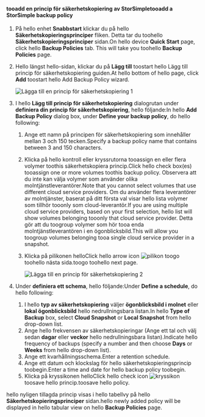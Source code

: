 <!--author=v-sharos last changed: 11/06/15-->

#### <a name="tooadd-a-storsimple-backup-policy"></a><span data-ttu-id="970c0-101">tooadd en princip för säkerhetskopiering av StorSimple</span><span class="sxs-lookup"><span data-stu-id="970c0-101">tooadd a StorSimple backup policy</span></span>
1. <span data-ttu-id="970c0-102">På hello enhet **Snabbstart** klickar du på hello **Säkerhetskopieringsprinciper** fliken. Detta tar du toohello **Säkerhetskopieringsprinciper** sidan.</span><span class="sxs-lookup"><span data-stu-id="970c0-102">On hello device **Quick Start** page, click hello **Backup Policies** tab. This will take you toohello **Backup Policies** page.</span></span>
2. <span data-ttu-id="970c0-103">Hello längst hello-sidan, klickar du på **Lägg till** toostart hello Lägg till princip för säkerhetskopiering guiden.</span><span class="sxs-lookup"><span data-stu-id="970c0-103">At hello bottom of hello page, click **Add** toostart hello Add Backup Policy wizard.</span></span>
   
    ![Lägga till en princip för säkerhetskopiering 1](./media/storsimple-add-backup-policy-u2/AddBackupPolicy1.png)
3. <span data-ttu-id="970c0-105">I hello **Lägg till princip för säkerhetskopiering** dialogrutan under **definiera din princip för säkerhetskopiering**, hello följande:</span><span class="sxs-lookup"><span data-stu-id="970c0-105">In hello **Add Backup Policy** dialog box, under **Define your backup policy**, do hello following:</span></span>
   
   1. <span data-ttu-id="970c0-106">Ange ett namn på principen för säkerhetskopiering som innehåller mellan 3 och 150 tecken.</span><span class="sxs-lookup"><span data-stu-id="970c0-106">Specify a backup policy name that contains between 3 and 150 characters.</span></span>
   2. <span data-ttu-id="970c0-107">Klicka på hello kontroll eller kryssrutorna tooassign en eller flera volymer toothis säkerhetskopiera princip.</span><span class="sxs-lookup"><span data-stu-id="970c0-107">Click hello check box(es) tooassign one or more volumes toothis backup policy.</span></span> <span data-ttu-id="970c0-108">Observera att du inte kan välja volymer som använder olika molntjänstleverantörer.</span><span class="sxs-lookup"><span data-stu-id="970c0-108">Note that you cannot select volumes that use different cloud service providers.</span></span> <span data-ttu-id="970c0-109">Om du använder flera leverantörer av molntjänster, baserat på ditt första val visar hello lista volymer som tillhör tooonly som cloud-leverantör.</span><span class="sxs-lookup"><span data-stu-id="970c0-109">If you are using multiple cloud service providers, based on your first selection, hello list will show volumes belonging tooonly that cloud service provider.</span></span> <span data-ttu-id="970c0-110">Detta gör att du toogroup volymer som hör tooa enda molntjänstleverantören i en ögonblicksbild.</span><span class="sxs-lookup"><span data-stu-id="970c0-110">This will allow you toogroup volumes belonging tooa single cloud service provider in a snapshot.</span></span>
   3. <span data-ttu-id="970c0-111">Klicka på pilikonen hello</span><span class="sxs-lookup"><span data-stu-id="970c0-111">Click hello arrow icon</span></span> ![pilikon](./media/storsimple-add-backup-policy-u2/HCS_ArrowIcon-include.png) <span data-ttu-id="970c0-113">toogo toohello nästa sida.</span><span class="sxs-lookup"><span data-stu-id="970c0-113">toogo toohello next page.</span></span>
      
      ![Lägga till en princip för säkerhetskopiering 2](./media/storsimple-add-backup-policy-u2/AddBackupPolicy2.png)
4. <span data-ttu-id="970c0-115">Under **definiera ett schema**, hello följande:</span><span class="sxs-lookup"><span data-stu-id="970c0-115">Under **Define a schedule**, do hello following:</span></span>
   
   1. <span data-ttu-id="970c0-116">I hello **typ av säkerhetskopiering** väljer **ögonblicksbild i molnet** eller **lokal ögonblicksbild** hello nedrullningsbara listan.</span><span class="sxs-lookup"><span data-stu-id="970c0-116">In hello **Type of Backup** box, select **Cloud Snapshot** or **Local Snapshot** from hello drop-down list.</span></span>
   2. <span data-ttu-id="970c0-117">Ange hello frekvensen av säkerhetskopieringar (Ange ett tal och välj sedan **dagar** eller **veckor** hello nedrullningsbara listan).</span><span class="sxs-lookup"><span data-stu-id="970c0-117">Indicate hello frequency of backups (specify a number and then choose **Days** or **Weeks** from hello drop-down list).</span></span>
   3. <span data-ttu-id="970c0-118">Ange ett kvarhållningsschema.</span><span class="sxs-lookup"><span data-stu-id="970c0-118">Enter a retention schedule.</span></span>
   4. <span data-ttu-id="970c0-119">Ange ett datum och klockslag för hello säkerhetskopieringsprincip toobegin.</span><span class="sxs-lookup"><span data-stu-id="970c0-119">Enter a time and date for hello backup policy toobegin.</span></span>  
   5. <span data-ttu-id="970c0-120">Klicka på kryssikonen hello</span><span class="sxs-lookup"><span data-stu-id="970c0-120">Click hello check icon</span></span> ![kryssikon](./media/storsimple-add-backup-policy-u2/HCS_CheckIcon-include.png) <span data-ttu-id="970c0-122">toosave hello princip.</span><span class="sxs-lookup"><span data-stu-id="970c0-122">toosave hello policy.</span></span>

<span data-ttu-id="970c0-123">hello nyligen tillagda princip visas i hello tabellvy på hello **Säkerhetskopieringsprinciper** sidan.</span><span class="sxs-lookup"><span data-stu-id="970c0-123">hello newly added policy will be displayed in hello tabular view on hello **Backup Policies** page.</span></span>

